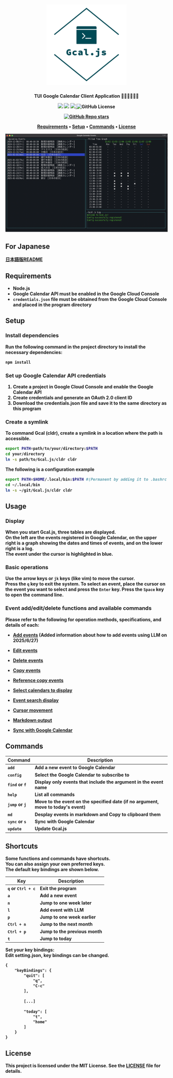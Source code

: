 <h1 align="center">
<img src="./img/logo_transparent.png" alt="TUI" width="250", height="250">
</h1>

<p align="center">
<b>TUI</b> <b>Google Calendar<b> Client Application 🧑‍💻👩‍💻👨‍💻
</p>

<p align="center">
<img src="https://img.shields.io/badge/Javascript-276DC3.svg?color=45b8cd&logo=javascript&style=flat">
<img src="https://img.shields.io/badge/SQLite-blue?color=45b8cd&logo=sqlite&style=flat">
<a href="https://github.com/hosokawa-kenshin/Gcal.js/blob/main/README-ja.md">
<img height="20px" src="https://img.shields.io/badge/JA-flag.svg?color=45b8cd&style=flat-square&logo=data:image/svg+xml;base64,PHN2ZyB4bWxucz0iaHR0cDovL3d3dy53My5vcmcvMjAwMC9zdmciIHZpZXdCb3g9IjAgMCA5MDAgNjAwIj4NCjxwYXRoIGZpbGw9IiNmZmYiIGQ9Im0wLDBoOTAwdjYwMGgtOTAweiIvPg0KPGNpcmNsZSBmaWxsPSIjYmUwMDI2IiBjeD0iNDUwIiBjeT0iMzAwIiByPSIxODAiLz4NCjwvc3ZnPg0K">
</a>
<img alt="GitHub License" src="https://img.shields.io/github/license/hosokawa-kenshin/Gcal.js?style=flat-square&logoColor=45b8cd&color=45b8cd">
<br>
</p>

<p>
<p align="center">
<a href="https://github.com/hosokawa-kenshin/Gcal.js" target="__blank"><img alt="GitHub Repo stars" src="https://img.shields.io/github/stars/hosokawa-kenshin/Gcal.js?logoColor=black"></a>
</p>

<p align="center">
  <a href="##Requirements">Requirements</a> •
  <a href="##Setup">Setup</a> •
  <a href="##Commands">Commands</a> •
  <a href="##License">License</a>
</p>

<p align="center">
<img src="./img/TUI.png" alt="TUI" width="600">
</p>

## For Japanese
[日本語版README](https://github.com/hosokawa-kenshin/Gcal.js/blob/main/README-ja.md)

## Requirements
- Node.js
- Google Calendar API must be enabled in the Google Cloud Console
- `credentials.json` file must be obtained from the Google Cloud Console and placed in the program directory

## Setup
### Install dependencies

Run the following command in the project directory to install the necessary dependencies:
```bash
npm install
```

### Set up Google Calendar API credentials

1. Create a project in Google Cloud Console and enable the Google Calendar API
2. Create credentials and generate an OAuth 2.0 client ID
3. Download the credentials.json file and save it to the same directory as this program

### Create a symlink

To command Gcal (cldr), create a symlink in a location where the path is accessible.
```bash
export PATH=path/to/your/directory:$PATH
cd your/directory
ln -s path/to/Gcal.js/cldr cldr
```
The following is a configuration example
```bash
export PATH=$HOME/.local/bin:$PATH #(Permanent by adding it to .bashrc or .zshrc)
cd ~/.local/bin
ln -s ~/git/Gcal.js/cldr cldr
```

## Usage
### Display
When you start Gcal.js, three tables are displayed.  
On the left are the events registered in Google Calendar, on the upper right is a graph showing the dates and times of events, and on the lower right is a log.  
The event under the cursor is highlighted in blue.

### Basic operations
Use the arrow keys or `jk` keys (like vim) to move the cursor.  
Press the `q` key to exit the system.
To select an event, place the cursor on the event you want to select and press the `Enter` key.
Press the `Space` key to open the command line.

### Event add/edit/delete functions and available commands
Please refer to the following for operation methods, specifications, and details of each:
- [Add events](https://github.com/hosokawa-kenshin/Gcal.js/blob/main/docs/cmd/add.md) (Added information about how to add events using LLM on 2025/6/27)

- [Edit events](https://github.com/hosokawa-kenshin/Gcal.js/blob/main/docs/cmd/edit.md)

- [Delete events](https://github.com/hosokawa-kenshin/Gcal.js/blob/main/docs/cmd/delete.md)

- [Copy events](https://github.com/hosokawa-kenshin/Gcal.js/blob/main/docs/cmd/copy.md)

- [Reference copy events](https://github.com/hosokawa-kenshin/Gcal.js/blob/main/docs/cmd/refcopy.md)

- [Select calendars to display](https://github.com/hosokawa-kenshin/Gcal.js/blob/main/docs/cmd/config.md)

- [Event search display](https://github.com/hosokawa-kenshin/Gcal.js/blob/main/docs/cmd/find.md)

- [Cursor movement](https://github.com/hosokawa-kenshin/Gcal.js/blob/main/docs/cmd/jump.md)

- [Markdown output](https://github.com/hosokawa-kenshin/Gcal.js/blob/main/docs/cmd/md.md)

- [Sync with Google Calendar](https://github.com/hosokawa-kenshin/Gcal.js/blob/main/docs/cmd/sync.md)

## Commands

| Command       | Description                                                                     |
| ------------- | ------------------------------------------------------------------------------- |
| `add`         | Add a new event to Google Calendar                                              |
| `config`      | Select the Google Calendar to subscribe to                                      |
| `find` or `f` | Display only events that include the argument in the event name                 |
| `help`        | List all commands                                                               |
| `jump` or `j` | Move to the event on the specified date (if no argument, move to today's event) |
| `md`          | Desplay events in markdown and Copy to clipboard them                           |
| `sync` or `s` | Sync with Google Calendar                                                       |
| `update`      | Update Gcal.js                                                                  |

## Shortcuts
Some functions and commands have shortcuts.  
You can also assign your own preferred keys.  
The default key bindings are shown below.

| Key               | Description                |
| ----------------- | -------------------------- |
| `q` or `Ctrl + c` | Exit the program           |
| `a`               | Add a new event            |
| `n`               | Jump to one week later     |
| `l`               | Add event with LLM         |
| `p`               | Jump to one week earlier   |
| `Ctrl + n`        | Jump to the next month     |
| `Ctrl + p`        | Jump to the previous month |
| `t`               | Jump to today              |

Set your key bindings:  
Edit setting.json, key bindings can be changed.
```
{
    "keyBindings": {
        "quit": [
            "q",
            "C-c"
        ],

        [...]

        "today": [
            "t",
            "home"
        ]
    }
}
```
## License

This project is licensed under the MIT License. See the [LICENSE](LICENSE) file for details.